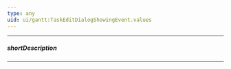 ```yaml
---
type: any
uid: ui/gantt:TaskEditDialogShowingEvent.values
---
```

---
##### shortDescription
<!-- Description goes here -->

---
<!-- Description goes here -->